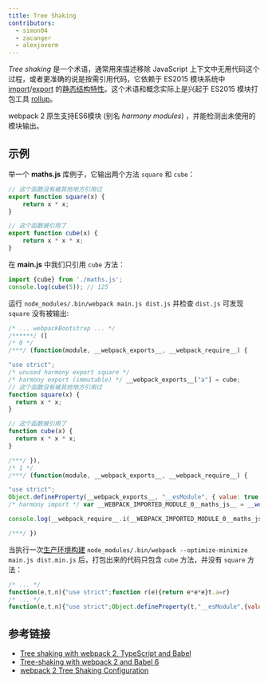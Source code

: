 ```yaml
---
title: Tree Shaking
contributors:
  - simon04
  - zacanger
  - alexjoverm
---
```


_Tree shaking_ 是一个术语，通常用来描述移除 JavaScript 上下文中无用代码这个过程，或者更准确的说是按需引用代码，它依赖于 ES2015 模块系统中 [import](https://developer.mozilla.org//en-US/docs/Web/JavaScript/Reference/Statements/import)/[export](https://developer.mozilla.org//en-US/docs/Web/JavaScript/Reference/Statements/export) 的[静态结构特性](http://exploringjs.com/es6/ch_modules.html#static-module-structure)。这个术语和概念实际上是兴起于 ES2015 模块打包工具 [rollup](https://github.com/rollup/rollup)。

webpack 2 原生支持ES6模块 (别名 *harmony modules*) ，并能检测出未使用的模块输出。


## 示例

举一个 **maths.js** 库例子，它输出两个方法 `square` 和 `cube`：

```javascript
// 这个函数没有被其他地方引用过
export function square(x) {
	return x * x;
}

// 这个函数被引用了
export function cube(x) {
	return x * x * x;
}
```

在 **main.js** 中我们只引用 `cube` 方法：

```javascript
import {cube} from './maths.js';
console.log(cube(5)); // 125
```

运行 `node_modules/.bin/webpack main.js dist.js` 并检查 `dist.js` 可发现 `square` 没有被输出:

```javascript
/* ... webpackBootstrap ... */
/******/ ([
/* 0 */
/***/ (function(module, __webpack_exports__, __webpack_require__) {

"use strict";
/* unused harmony export square */
/* harmony export (immutable) */ __webpack_exports__["a"] = cube;
// 这个函数没有被其他地方引用过
function square(x) {
  return x * x;
}

// 这个函数被引用了
function cube(x) {
  return x * x * x;
}

/***/ }),
/* 1 */
/***/ (function(module, __webpack_exports__, __webpack_require__) {

"use strict";
Object.defineProperty(__webpack_exports__, "__esModule", { value: true });
/* harmony import */ var __WEBPACK_IMPORTED_MODULE_0__maths_js__ = __webpack_require__(0);

console.log(__webpack_require__.i(__WEBPACK_IMPORTED_MODULE_0__maths_js__["a" /* cube */])(5)); // 125

/***/ })
```

当执行一次[生产环境构建](/guides/production-build) `node_modules/.bin/webpack --optimize-minimize main.js dist.min.js` 后，打包出来的代码只包含 `cube` 方法，并没有 `square` 方法：

```javascript
/* ... */
function(e,t,n){"use strict";function r(e){return e*e*e}t.a=r}
/* ... */
function(e,t,n){"use strict";Object.defineProperty(t,"__esModule",{value:!0});var r=n(0);console.log(n.i(r.a)(5))}
```


## 参考链接

* [Tree shaking with webpack 2, TypeScript and Babel](https://alexjoverm.github.io/2017/03/06/Tree-shaking-with-webpack-2-TypeScript-and-Babel/)
* [Tree-shaking with webpack 2 and Babel 6](http://www.2ality.com/2015/12/webpack-tree-shaking.html)
* [webpack 2 Tree Shaking Configuration](https://medium.com/modus-create-front-end-development/webpack-2-tree-shaking-configuration-9f1de90f3233#.15tuaw71x)
